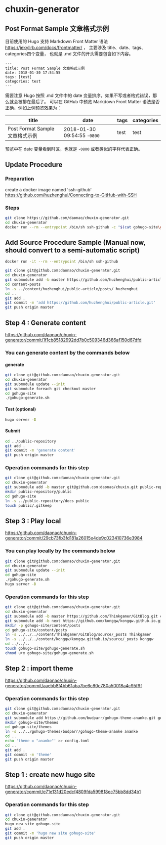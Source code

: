 # chuxin-generator

## Post Format Sample 文章格式示例
目前使用的 Hugo 支持 Markdown Front Matter 语法 https://jekyllrb.com/docs/frontmatter/ ，
主要涉及 title、date、tags、categories四个变量，
也就是 .md 文件的开头需要包含如下内容。
```
---
title: Post Format Sample 文章格式示例
date: 2018-01-30 17:54:55
tags: [test]
categories: test
---
```
需要注意 Hugo 按照 .md 文件中的 date 变量排序，如果不写或者格式错误，那么就会被排在最后了。
可以在 GitHub 中预览 Markdown Front Matter 语法是否正确，例如上例预览效果为：

| title | date | tags | categories |
| - | - | - |-|
| Post Format Sample 文章格式示例 | 2018-01-30 09:54:55 `-0800` | test | test |

预览中在 date 变量看到时区，也就是 `-0800` 或者类似的字样代表正确。

## Update Procedure
### Preparation
create a docker image named 'ssh-github'
https://github.com/huzhenghui/Connecting-to-GitHub-with-SSH
### Steps
```bash
git clone https://github.com/daonao/chuxin-generator.git
cd chuxin-generator
docker run --rm --entrypoint /bin/sh ssh-github -c "$(cat gohugo-site\gohugo-docker-commands.sh)"
```

## Add Source Procedure Sample (Manual now, should convert to a semi-automatic script)
```bash
docker run -it --rm --entrypoint /bin/sh ssh-github
```
```bash
git clone git@github.com:daonao/chuxin-generator.git
cd chuxin-generator
git submodule add -b master https://github.com/huzhenghui/public-article.git content/huzhenghui/public-article
cd content-posts
ln -s ../content/huzhenghui/public-article/posts/ huzhenghui
cd ..
git add .
git commit -m 'add https://github.com/huzhenghui/public-article.git'
git push origin master
```

## Step 4 : Generate content
https://github.com/daonao/chuxin-generator/commit/1f1cb85182992dd7b0c509346d366af150d67dfd
### You can generate content by the commands below
#### generate
```bash
git clone git@github.com:daonao/chuxin-generator.git
cd chuxin-generator
git submodule update --init
git submodule foreach git checkout master
cd gohugo-site
./gohugo-generate.sh
```
#### Test (optional)
```bash
hugo server -D
```
#### Submit
```bash
cd ../public-repository
git add .
git commit -m 'generate content'
git push origin master
```
### Operation commands for this step
```bash
git clone git@github.com:daonao/chuxin-generator.git
cd chuxin-generator
git submodule add -b master git@github.com:daonao/chuxin.git public-repository
mkdir public-repository/public
cd gohugo-site
ln -s ../public-repository/docs public
touch public/.gitkeep
```

## Step 3 : Play local
https://github.com/daonao/chuxin-generator/commit/29cb73fb3fd181a26015e4de9c023410736e3984
### You can play locally by the commands below
```bash
git clone git@github.com:daonao/chuxin-generator.git
cd chuxin-generator
git submodule update --init
cd gohugo-site
./gohugo-generate.sh
hugo server -D
```
### Operation commands for this step
```bash
git clone git@github.com:daonao/chuxin-generator.git
cd chuxin-generator
git submodule add -b master https://github.com/Thinkgamer/GitBlog.git content/Thinkgamer/GitBlog
git submodule add -b next https://github.com/kongqw/kongqw.github.io.git content/kongqw/kongqw.github.io
mkdir -p gohugo-site/content/posts
cd gohugo-site/content/posts
ln -s ../../../content/Thinkgamer/GitBlog/source/_posts Thinkgamer
ln -s ../../../content/kongqw/kongqw.github.io/source/_posts kongqw
cd ../../..
touch gohugo-site/gohugo-generate.sh
chmod u+x gohugo-site/gohugo-generate.sh
```

## Step 2 : import theme
https://github.com/daonao/chuxin-generator/commit/aaebb8f4bb61aba7be6c80c780a50018a4c95f9f
### Operation commands for this step
```bash
git clone git@github.com:daonao/chuxin-generator.git
cd chuxin-generator
git submodule add https://github.com/budparr/gohugo-theme-ananke.git gohugo-themes/budparr/gohugo-theme-ananke
mkdir gohugo-site/themes
cd gohugo-site/themes
ln -s ../../gohugo-themes/budparr/gohugo-theme-ananke ananke
cd ..
echo 'theme = "ananke"' >> config.toml
cd ..
git add .
git commit -m 'theme'
git push origin master
```

## Step 1 : create new hugo site
https://github.com/daonao/chuxin-generator/commit/e71e131d20edcf4809fda599818ec75bb8dd34b1
### Operation commands for this step
```bash
git clone git@github.com:daonao/chuxin-generator.git
cd chuxin-generator
hugo new site gohugo-site
git add .
git commit -m 'hugo new site gohugo-site'
git push origin master
```

